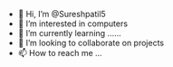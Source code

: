 - 👋 Hi, I’m @Sureshpatil5
- 👀 I’m interested in computers
- 🌱 I’m currently learning ...... 
- 💞️ I’m looking to collaborate on projects
- 📫 How to reach me ...

<!---
Sureshpatil5/Sureshpatil5 is a ✨ special ✨ repository because its `README.md` (this file) appears on your GitHub profile.
You can click the Preview link to take a look at your changes.
--->
